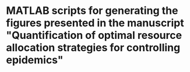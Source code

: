 # MATLAB scripts for generating the figures presented in the manuscript "Quantification of optimal resource allocation strategies for controlling epidemics"
